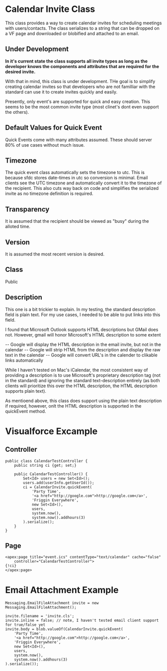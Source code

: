 # Calendar Invite Class

This class provides a way to create calendar invites for scheduling meetings with 
users/contacts. The class serializes to a string that can be dropped on a VF page
and downloaded or blobified and attached to an email.

## Under Development

**In it's current state the class supports all invite types as long as the developer
knows the components and attributes that are required for the desired invite.**

With that in mind, this class is under development. THe goal is to simplify creating
calendar invites so that developers who are not familliar with the standard can
use it to create invites quickly and easily.

Presently, only event's are supported for quick and easy creation. This seems to
be the most common invite type (most clinet's dont even support the others).

## Default Values for Quick Event

Quick Events come with many attributes assumed. These should server 80% of use
cases without much issue.

## Timezone

The quick event class automatically sets the timezone to utc. This is because
sfdc stores date-times in utc so conversion is minimal. Email clients see the UTC
timezone and automatically convert it to the timezone of the recipient. This also
cuts way back on code and simplifies the serialized invite as no timezone definition
is required.

## Transparency

It is assumed that the recipient should be viewed as "busy" during the alloted time.

## Version

It is assumed the most recent version is desired.

## Class

Public

## Description

This one is a bit trickier to explain. In my testing, the standard description
field is plain text. For my use cases, I needed to be able to put links into this
field.

I found that Microsoft Outlook supports HTML descriptions but GMail does not.
However, gmail will honor Microsoft's HTML description to some extent

-- Google will display the HTML description in the email invite, but not in the 
calendar
-- Google will strip HTML from the description and display the raw text in the
calendar
-- Google will convert URL's in the calender to clikable links automatically

While I haven't tested on Mac's iCalendar, the most consistent way of providing
a description is to use Microsoft's proprietary description tag (not in the 
standard) and ignoring the standard text-description entirely (as both clients 
will prioritize this over the HTML description, the HTML description supports
plain text).

As mentioend above, this class does support using the plain text description if
required, however, onlt the HTML description is supported in the quickEvent
method.

# Visualforce Excample

## Controller

```
public class CalendarTestController {
    public string ci {get; set;}
    
    public CalendarTestController() {
        Set<Id> users = new Set<Id>();
        users.add(userInfo.getUserId());
        ci = CalendarInvite.quickEvent(
            'Party Time',
            '<a href="http://google.com">http://google.com</a>',
            'Friggin Everywhere',
            new Set<Id>(),
            users,
            system.now(),
            system.now().addhours(3)
        ).serialize();
    }
}
```

## Page

```
<apex:page title="event.ics" contentType="text/calendar" cache="false" 
    controller="CalendarTestController">
{!ci}
</apex:page>
```

# Email Attachment Example

```
Messaging.EmailFileAttachment invite = new Messaging.EmailFileAttachment();

invite.filename = 'invite.cls';
invite.inline = false; // note, I haven't tested email client support for true/false yet
invite.body = blob.valueOf(CalendarInvite.quickEvent(
    'Party Time',
    '<a href="http://google.com">http://google.com</a>',
    'Friggin Everywhere',
    new Set<Id>(),
    users,
    system.now(),
    system.now().addhours(3)
).serialize());
```

